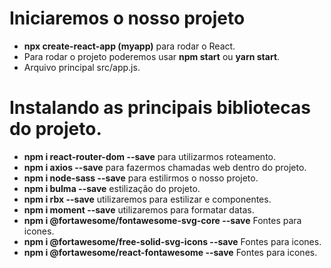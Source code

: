 # Iniciaremos o nosso projeto
- **npx create-react-app (myapp)** para rodar o React.
- Para rodar o projeto poderemos usar **npm start** ou **yarn start**.
- Arquivo principal src/app.js.

# Instalando as principais bibliotecas do projeto.
- **npm i react-router-dom --save** para utilizarmos roteamento.
- **npm i axios --save** para fazermos chamadas web dentro do projeto.
- **npm i node-sass --save** para estilirmos o nosso projeto.
- **npm i bulma --save** estilização do projeto.
- **npm i rbx --save** utilizaremos para estilizar e componentes.
- **npm i moment --save** utilizaremos para formatar datas.
- **npm i @fortawesome/fontawesome-svg-core --save** Fontes para icones.
- **npm i @fortawesome/free-solid-svg-icons --save** Fontes para icones.
- **npm i @fortawesome/react-fontawesome --save** Fontes para icones.